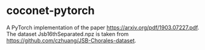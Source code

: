 # coconet-pytorch

A PyTorch implementation of the paper https://arxiv.org/pdf/1903.07227.pdf. The dataset Jsb16thSeparated.npz is taken from https://github.com/czhuang/JSB-Chorales-dataset.
